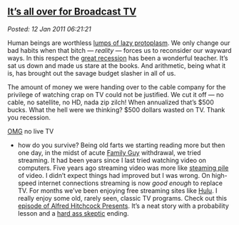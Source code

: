  
[It’s all over for Broadcast TV](https://bakerjd99.wordpress.com/2011/01/12/its-all-over-for-broadcast-tv/)
----------------------------------------------------------------------------------------------------------

*Posted: 12 Jan 2011 06:21:21*

Human beings are worthless [lumps of lazy
protoplasm](https://www.independent.ie/lifestyle/independent-woman/love-sex/why-do-successful-women-settle-for-lazy-lumps-1587083.html).
We only change our bad habits when that bitch — *reality* — forces us to
reconsider our wayward ways. In this respect the [great
recession](https://www.theatlanticwire.com/opinions/view/opinion/It-Will-Take-Years-for-Your-Paycheck-to-Recover-From-the-Great-Recession-6523)
has been a wonderful teacher. It’s sat us down and made us stare at the
books. And arithmetic, being what it is, has brought out the savage
budget slasher in all of us.

The amount of money we were handing over to the cable company for the
privilege of watching crap on TV could not be justified. We cut it off —
no cable, no satellite, no HD, nada zip zilch! When annualized that’s
$500 bucks. What the hell were we thinking? $500 dollars wasted on TV.
Thank you recession.

[OMG](https://en.wikipedia.org/wiki/OMG\_They\_Killed\_Kenny) no live TV
- how do you survive? Being old farts we starting reading more but then
one day, in the midst of acute [Family
Guy](https://www.hulu.com/family-guy) withdrawal, we tried streaming. It
had been years since I last tried watching video on computers. Five
years ago streaming video was more like [steaming
pile](https://www.thebestpageintheuniverse.net/c.cgi?u=episode3) of
video. I didn’t expect things had improved but I was wrong. On
high-speed internet connections streaming is now *good enough* to
replace TV. For months we’ve been enjoying free streaming sites like
[Hulu](https://www.hulu.com/). I really enjoy some old, rarely seen,
classic TV programs. Check out this [episode of Alfred Hitchcock
Presents](https://www.hulu.com/embed/sp1x3wBXdMfrNzCrDGiIYg). It’s a neat
story with a probability lesson and a [hard ass
skeptic](https://bakerjd99.wordpress.com/2009/10/29/hard-ass-skeptic-rules/)
ending.
